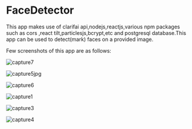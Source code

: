 # FaceDetector

This app makes use of clarifai api,nodejs,reactjs,various npm packages such as cors ,react tilt,particlesjs,bcrypt,etc
and postgresql database.This app can be used to detect(mark) faces on a provided image.

Few screenshots of this app are as follows:

![capture7](https://user-images.githubusercontent.com/43849911/66042733-ef781900-e53a-11e9-808b-35fa8c97dee3.jpg)

![capture5jpg](https://user-images.githubusercontent.com/43849911/66042597-7ed0fc80-e53a-11e9-82f3-69835c1c3371.jpg)

![capture6](https://user-images.githubusercontent.com/43849911/66042599-7ed0fc80-e53a-11e9-82bc-8692dee2ab42.jpg)

![capture1](https://user-images.githubusercontent.com/43849911/66042593-7d9fcf80-e53a-11e9-9179-3af8b72cef7f.jpg)

![capture3](https://user-images.githubusercontent.com/43849911/66042595-7e386600-e53a-11e9-96d4-9ff6a9436a03.jpg)

![capture4](https://user-images.githubusercontent.com/43849911/66042596-7e386600-e53a-11e9-8b54-52330d4e420b.jpg)




